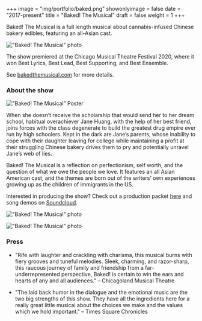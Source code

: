 +++
image = "img/portfolio/baked.png"
showonlyimage = false
date = "2017-present"
title = "Baked! The Musical"
draft = false
weight = 1
+++

Baked! The Musical is a full length musical about cannabis-infused Chinese bakery edibles, featuring an all-Asian cast. 
<!--more-->

!["Baked! The Musical" photo](/img/portfolio/res/baked3.jpg)

The show premiered at the Chicago Musical Theatre Festival 2020, where it won Best Lyrics, Best Lead, Best Supporting, and Best Ensemble.

See [bakedthemusical.com](https://www.bakedthemusical.com/) for more details.

### About the show
!["Baked! The Musical" Poster](/img/portfolio/res/bakedposter.png)

When she doesn’t receive the scholarship that would send her to her dream school, habitual overachiever Jane Huang, with the help of her best friend, joins forces with the class degenerate to build the greatest drug empire ever run by high schoolers. Kept in the dark are Jane’s parents, whose inability to cope with their daughter leaving for college while maintaining a profit at their struggling Chinese bakery drives them to pry and potentially unravel Jane’s web of lies.

Baked! The Musical is a reflection on perfectionism, self worth, and the question of what we owe the people we love. It features an all Asian American cast, and the themes are born out of the writers’ own experiences growing up as the children of immigrants in the US.

Interested in producing the show? Check out a production packet [here](https://tinyurl.com/bakedpromo) and song demos on [Soundcloud](https://soundcloud.com/baked-the-musical/sets/baked-the-musical-demos).

!["Baked! The Musical" photo](/img/portfolio/res/baked1.jpg)

!["Baked! The Musical" photo](/img/portfolio/res/baked2.jpg)

### Press
* "Rife with laughter and crackling with charisma, this musical burns with fiery grooves and tuneful melodies. Sleek, charming, and razor-sharp, this raucous journey of family and friendship from a far-underrepresented perspective, Baked! is certain to win the ears and hearts of any and all audiences." – Chicagoland Musical Theatre

* "The laid back humor in the dialogue and the emotional music are the two big strengths of this show. They have all the ingredients here for a really great little musical about the choices we make and the values which we hold important." – Times Square Chronicles

